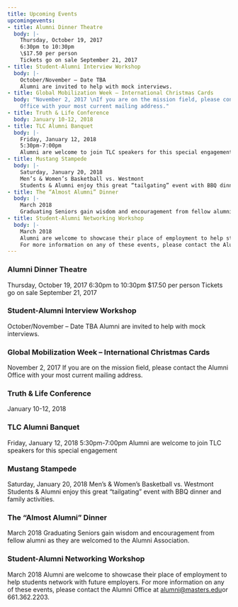 ```yaml
---
title: Upcoming Events
upcomingevents:
- title: Alumni Dinner Theatre
  body: |-
    Thursday, October 19, 2017
    6:30pm to 10:30pm
    \$17.50 per person
    Tickets go on sale September 21, 2017
- title: Student-Alumni Interview Workshop
  body: |-
    October/November – Date TBA
    Alumni are invited to help with mock interviews.
- title: Global Mobilization Week – International Christmas Cards
  body: "November 2, 2017 \nIf you are on the mission field, please contact the Alumni
    Office with your most current mailing address."
- title: Truth & Life Conference
  body: January 10-12, 2018
- title: TLC Alumni Banquet
  body: |-
    Friday, January 12, 2018
    5:30pm-7:00pm
    Alumni are welcome to join TLC speakers for this special engagement
- title: Mustang Stampede
  body: |-
    Saturday, January 20, 2018
    Men’s & Women’s Basketball vs. Westmont
    Students & Alumni enjoy this great “tailgating” event with BBQ dinner and family activities.
- title: The “Almost Alumni” Dinner
  body: |-
    March 2018
    Graduating Seniors gain wisdom and encouragement from fellow alumni as they are welcomed to the Alumni Association.
- title: Student-Alumni Networking Workshop
  body: |-
    March 2018
    Alumni are welcome to showcase their place of employment to help students network with future employers.
    For more information on any of these events, please contact the Alumni Office at [alumni@masters.edu](mailto:alumni@masters.edu)or 661.362.2203.
---
```


### Alumni Dinner Theatre
Thursday, October 19, 2017
6:30pm to 10:30pm
$17.50 per person
Tickets go on sale September 21, 2017

### Student-Alumni Interview Workshop
October/November – Date TBA
Alumni are invited to help with mock interviews.

### Global Mobilization Week – International Christmas Cards
November 2, 2017
If you are on the mission field, please contact the Alumni Office with your most current mailing address.

### Truth & Life Conference
January 10-12, 2018

### TLC Alumni Banquet
Friday, January 12, 2018
5:30pm-7:00pm
Alumni are welcome to join TLC speakers for this special engagement

### Mustang Stampede
Saturday, January 20, 2018
Men’s & Women’s Basketball vs. Westmont
Students & Alumni enjoy this great “tailgating” event with BBQ dinner and family activities.

### The “Almost Alumni” Dinner
March 2018
Graduating Seniors gain wisdom and encouragement from fellow alumni as they are welcomed to the Alumni Association.

### Student-Alumni Networking Workshop
March 2018
Alumni are welcome to showcase their place of employment to help students network with future employers.
For more information on any of these events, please contact the Alumni Office at [alumni@masters.edu](mailto:alumni@masters.edu)or 661.362.2203.
